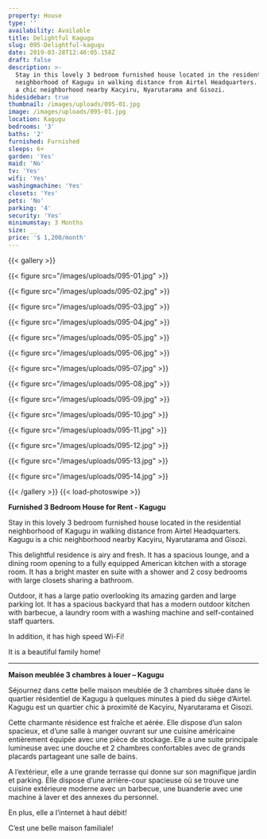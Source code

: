 ```yaml
---
property: House
type: ''
availability: Available
title: Delightful Kagugu
slug: 095-Delightful-kagugu
date: 2019-03-28T12:46:05.158Z
draft: false
description: >-
  Stay in this lovely 3 bedroom furnished house located in the residential
  neighborhood of Kagugu in walking distance from Airtel Headquarters. Kagugu is
  a chic neighborhood nearby Kacyiru, Nyarutarama and Gisozi.
hidesidebar: true
thumbnail: /images/uploads/095-01.jpg
image: /images/uploads/095-01.jpg
location: Kagugu
bedrooms: '3'
baths: '2'
furnished: Furnished
sleeps: 6+
garden: 'Yes'
maid: 'No'
tv: 'Yes'
wifi: 'Yes'
washingmachine: 'Yes'
closets: 'Yes'
pets: 'No'
parking: '4'
security: 'Yes'
minimumstay: 3 Months
size: __
price: '$ 1,200/month'
---
```

{{< gallery >}} 

{{< figure src="/images/uploads/095-01.jpg" >}} 

{{< figure src="/images/uploads/095-02.jpg" >}}

 {{< figure src="/images/uploads/095-03.jpg" >}} 

{{< figure src="/images/uploads/095-04.jpg" >}}

{{< figure src="/images/uploads/095-05.jpg" >}}

 {{< figure src="/images/uploads/095-06.jpg" >}}

 {{< figure src="/images/uploads/095-07.jpg" >}}

 {{< figure src="/images/uploads/095-08.jpg" >}}

{{< figure src="/images/uploads/095-09.jpg" >}} 

{{< figure src="/images/uploads/095-10.jpg" >}}

 {{< figure src="/images/uploads/095-11.jpg" >}} 

{{< figure src="/images/uploads/095-12.jpg" >}}

{{< figure src="/images/uploads/095-13.jpg" >}}

{{< figure src="/images/uploads/095-14.jpg" >}}

 {{< /gallery >}} {{< load-photoswipe >}}

**Furnished 3 Bedroom House for Rent - Kagugu**

Stay in this lovely 3 bedroom furnished house located in the residential neighborhood of Kagugu in walking distance from Airtel Headquarters. Kagugu is a chic neighborhood nearby Kacyiru, Nyarutarama and Gisozi.

This delightful residence is airy and fresh. It has a spacious lounge, and a dining room opening to a fully equipped American kitchen with a storage room. It has a bright master en suite with a shower and 2 cosy bedrooms with large closets sharing a bathroom.

Outdoor, it has a large patio overlooking its amazing garden and large parking lot. It has a spacious backyard that has a modern outdoor kitchen with barbecue, a laundry room with a washing machine and self-contained staff quarters. 

In addition, it has high speed Wi-Fi!

It is a beautiful family home!

- - -

**Maison meublée 3 chambres à louer – Kagugu**

Séjournez dans cette belle maison meublée de 3 chambres située dans le quartier résidentiel de Kagugu à quelques minutes à pied du siège d’Airtel. Kagugu est un quartier chic à proximité de Kacyiru, Nyarutarama et Gisozi.

Cette charmante résidence est fraîche et aérée. Elle dispose d’un salon spacieux, et d’une salle à manger ouvrant sur une cuisine américaine entièrement équipée avec une pièce de stockage. Elle a une suite principale lumineuse avec une douche et 2 chambres confortables avec de grands placards partageant une salle de bains.

A l’extérieur, elle a une grande terrasse qui donne sur son magnifique jardin et parking. Elle dispose d’une arrière-cour spacieuse où se trouve une cuisine extérieure moderne avec un barbecue, une buanderie avec une machine à laver et des annexes du personnel.

En plus, elle a l’internet à haut débit!

C’est une belle maison familiale!
